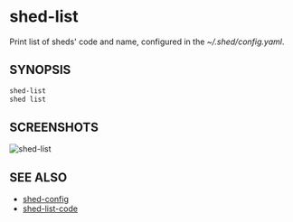 # shed-list

Print list of sheds' code and name, configured in the _~/.shed/config.yaml_.

## SYNOPSIS

```bash
shed-list
shed list
```

## SCREENSHOTS

![shed-list](shed-list.gif "shed-list")

## SEE ALSO

- [shed-config](shed-config.md)
- [shed-list-code](shed-list-code.md)
